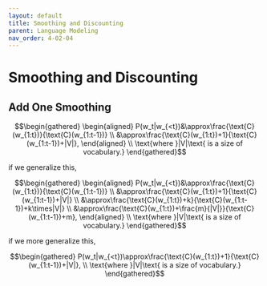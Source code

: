```yaml
---
layout: default
title: Smoothing and Discounting
parent: Language Modeling
nav_order: 4-02-04
---
```


# Smoothing and Discounting

## Add One Smoothing

$$\begin{gathered}
\begin{aligned}
P(w_t|w_{<t})&\approx\frac{\text{C}(w_{1:t})}{\text{C}(w_{1:t-1})} \\
&\approx\frac{\text{C}(w_{1:t})+1}{\text{C}(w_{1:t-1})+|V|},
\end{aligned} \\
\text{where }|V|\text{ is a size of vocabulary.}
\end{gathered}$$

if we generalize this,

$$\begin{gathered}
\begin{aligned}
P(w_t|w_{<t})&\approx\frac{\text{C}(w_{1:t})}{\text{C}(w_{1:t-1})} \\
&\approx\frac{\text{C}(w_{1:t})+1}{\text{C}(w_{1:t-1})+|V|} \\
&\approx\frac{\text{C}(w_{1:t})+k}{\text{C}(w_{1:t-1})+k\times|V|} \\
&\approx\frac{\text{C}(w_{1:t})+\frac{m}{|V|}}{\text{C}(w_{1:t-1})+m},
\end{aligned} \\
\text{where }|V|\text{ is a size of vocabulary.}
\end{gathered}$$

if we more generalize this,

$$\begin{gathered}
P(w_t|w_{<t})\approx\frac{\text{C}(w_{1:t})+1}{\text{C}(w_{1:t-1})+|V|}, \\
\text{where }|V|\text{ is a size of vocabulary.}
\end{gathered}$$